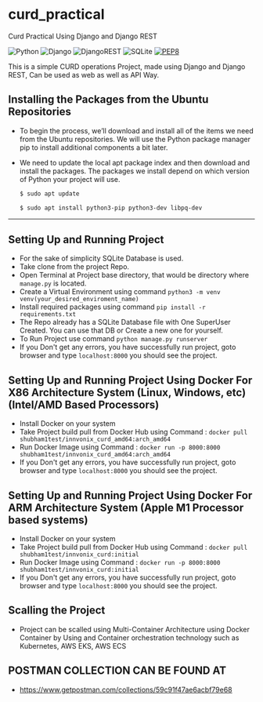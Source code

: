 # curd_practical
Curd Practical Using Django and Django REST

![Python](https://img.shields.io/badge/python-3670A0?style=for-the-badge&logo=python&logoColor=ffdd54)
![Django](https://img.shields.io/badge/django-%23092E20.svg?style=for-the-badge&logo=django&logoColor=white)
![DjangoREST](https://img.shields.io/badge/DJANGO-REST-ff1709?style=for-the-badge&logo=django&logoColor=white&color=ff1709&labelColor=gray)
![SQLite](https://img.shields.io/badge/sqlite-%2307405e.svg?style=for-the-badge&logo=sqlite&logoColor=white)
[![PEP8](https://img.shields.io/badge/code%20style-pep8-orange.svg)](https://www.python.org/dev/peps/pep-0008/)


This is a simple CURD operations Project, made using Django and Django REST, 
Can be used as web as well as API Way.


## Installing the Packages from the Ubuntu Repositories

- To begin the process, we’ll download and install all of the items we need from the Ubuntu repositories. We will use the Python package manager pip to install additional components a bit later.
- We need to update the local apt package index and then download and install the packages. The packages we install depend on which version of Python your project will use.

    ```bash
    $ sudo apt update

    $ sudo apt install python3-pip python3-dev libpq-dev 
    ```

------------

## Setting Up and Running Project

- For the sake of simplicity SQLite Database is used.
- Take clone from the project Repo.
- Open Terminal at Project base directory, that would be directory where `manage.py` is located.
- Create a Virtual Environment using command  `python3 -m venv venv(your_desired_enviroment_name)`
- Install required packages using command `pip install -r requirements.txt`
- The Repo already has a SQLite Database file with One SuperUser Created. You can use that DB or Create a new one for yourself.
- To Run Project use command `python manage.py runserver`
- If you Don't get any errors, you have successfully run project, goto browser and type `localhost:8000` you should see the project.

## Setting Up and Running Project Using Docker For X86 Architecture System (Linux, Windows, etc)(Intel/AMD Based Processors)
- Install Docker on your system 
- Take Project build pull from Docker Hub using Command : `docker pull shubham1test/innvonix_curd_amd64:arch_amd64`
- Run Docker Image using Command : `docker run -p 8000:8000 shubham1test/innvonix_curd_amd64:arch_amd64`
- If you Don't get any errors, you have successfully run project, goto browser and type `localhost:8000` you should see the project.

## Setting Up and Running Project Using Docker For ARM Architecture System (Apple M1 Processor based systems)
- Install Docker on your system 
- Take Project build pull from Docker Hub using Command : `docker pull shubham1test/innvonix_curd:initial`
- Run Docker Image using Command : `docker run -p 8000:8000 shubham1test/innvonix_curd:initial`
- If you Don't get any errors, you have successfully run project, goto browser and type `localhost:8000` you should see the project.

## Scalling the Project
- Project can be scalled using Multi-Container Architecture using Docker Container by Using and Container orchestration technology such as Kubernetes, AWS EKS, AWS ECS



## POSTMAN COLLECTION CAN BE FOUND AT
- https://www.getpostman.com/collections/59c91f47ae6acbf79e68
